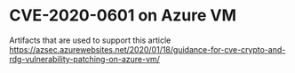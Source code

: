 # CVE-2020-0601 on Azure VM

Artifacts that are used to support this article https://azsec.azurewebsites.net/2020/01/18/guidance-for-cve-crypto-and-rdg-vulnerability-patching-on-azure-vm/
